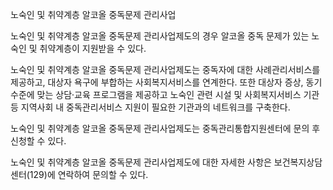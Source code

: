 노숙인 및 취약계층 알코올 중독문제 관리사업


노숙인 및 취약계층 알코올 중독문제 관리사업제도의 경우 알코올 중독 문제가 있는 노숙인 및 취약계층이 지원받을 수 있다.


노숙인 및 취약계층 알코올 중독문제 관리사업제도는 중독자에 대한 사례관리서비스를 제공하고, 대상자 욕구에 부합하는 사회복지서비스를 연계한다. 또한 대상자 증상, 동기수준에 맞는 상담·교육 프로그램을 제공하고 노숙인 관련 시설 및 사회복지서비스 기관 등 지역사회 내 중독관리서비스 지원이 필요한 기관과의 네트워크를 구축한다.


노숙인 및 취약계층 알코올 중독문제 관리사업제도는 중독관리통합지원센터에 문의 후 신청할 수 있다.


노숙인 및 취약계층 알코올 중독문제 관리사업제도에 대한 자세한 사항은 보건복지상담센터(129)에 연락하여 문의할 수 있다.